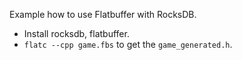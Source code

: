 Example how to use Flatbuffer with RocksDB.

- Install rocksdb, flatbuffer. 
- `flatc --cpp game.fbs` to get the `game_generated.h`.

